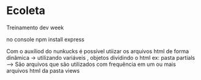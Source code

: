# Ecoleta
Treinamento dev week


no console npm install express

Com o auxíliod do nunkucks é possível utiizar os arquivos html de forma dinâmica -> utilizando variáveis , objetos dividindo o html
ex: pasta partials --> São arquivos que são utilizados com frequência em um ou mais arquivos html da pasta views